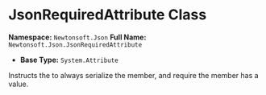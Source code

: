 # JsonRequiredAttribute Class

**Namespace:** `Newtonsoft.Json`
**Full Name:** `Newtonsoft.Json.JsonRequiredAttribute`
- **Base Type:** `System.Attribute`

Instructs the  to always serialize the member, and require the member has a value.